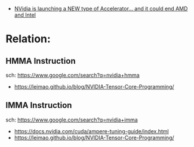 - [NVidia is launching a NEW type of Accelerator... and it could end AMD and Intel](https://youtu.be/dIGwNrrvD8U)

# Relation:
## HMMA Instruction
sch: https://www.google.com/search?q=nvidia+hmma
- https://leimao.github.io/blog/NVIDIA-Tensor-Core-Programming/

## IMMA Instruction
sch: https://www.google.com/search?q=nvidia+imma

- https://docs.nvidia.com/cuda/ampere-tuning-guide/index.html
- https://leimao.github.io/blog/NVIDIA-Tensor-Core-Programming/
